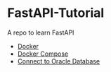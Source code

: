 # FastAPI-Tutorial

A repo to learn FastAPI

- [Docker](./docker/README.md)
- [Docker Compose](./docker-compose/README.md)
- [Connect to Oracle Database](./oracledb/README.md)
